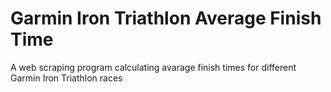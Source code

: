 # Garmin Iron Triathlon Average Finish Time
A web scraping program calculating avarage finish times for different Garmin Iron Triathlon races
